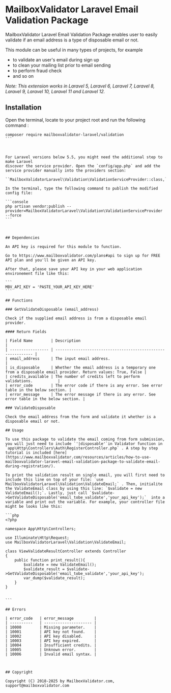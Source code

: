 # MailboxValidator Laravel Email Validation Package

MailboxValidator Laravel Email Validation Package enables user to easily validate if an email address is a type of disposable email or not.

This module can be useful in many types of projects, for example

 - to validate an user's email during sign up
 - to clean your mailing list prior to email sending
 - to perform fraud check
 - and so on

*Note: This extension works in Laravel 5, Laravel 6, Laravel 7, Laravel 8, Laravel 9, Laravel 10, Laravel 11 and Laravel 12.*

## Installation

Open the terminal, locate to your project root and run the following command :

````console
composer require mailboxvalidator-laravel/validation
```



For Laravel versions below 5.5, you might need the additional step to make Laravel 
discover the service provider. Open the `config/app.php` and add the 
service provider manually into the providers section: 

``MailboxValidatorLaravel\Validation\ValidationServiceProvider::class,``

In the terminal, type the following command to publish the modified config file:

```console
php artisan vendor:publish --provider=MailboxValidatorLaravel\Validation\ValidationServiceProvider --force
```



## Dependencies

An API key is required for this module to function.

Go to https://www.mailboxvalidator.com/plans#api to sign up for FREE API plan and you'll be given an API key.

After that, please save your API key in your web application environement file like this:

```
MBV_API_KEY = 'PASTE_YOUR_API_KEY_HERE'
```

## Functions

### GetValidateDisposable (email_address)

Check if the supplied email address is from a disposable email provider.

#### Return Fields

| Field Name        | Description                                                  |
| ----------------- | ------------------------------------------------------------ |
| email_address     | The input email address.                                     |
| is_disposable     | Whether the email address is a temporary one from a disposable email provider. Return values: True, False |
| credits_available | The number of credits left to perform validations.           |
| error_code        | The error code if there is any error. See error table in the below section. |
| error_message     | The error message if there is any error. See error table in the below section. |

### ValidateDisposable

Check the email address from the form and validate it whether is a disposable email or not.

## Usage

To use this package to validate the email coming from form submission, you will just need to include `'|disposable'`in Validator function in `app\Http\Controllers\Auth\RegisterController.php` . A step by step tutorial is included [here](https://www.mailboxvalidator.com/resources/articles/how-to-use-mailboxvalidator-laravel-email-validation-package-to-validate-email-during-registration/). 

To print the validation result on single email, you will first need to include this line on top of your file: `use MailboxValidatorLaravel\Validation\ValidateEmail;` . Then, initialite the ValidateEmail class by using this line: `$validate = new ValidateEmail();`. Lastly, just call `$validate->GetValidateDisposable('email_tobe_validate','your_api_key');`  into a variable and print out the variable. For example, your controller file might be looks like this:

```php
<?php

namespace App\Http\Controllers;

use Illuminate\Http\Request;
use MailboxValidatorLaravel\Validation\ValidateEmail;

class ViewValidateResultController extends Controller
{
	public function print_result(){
		$validate = new ValidateEmail();
		$validate_result = $validate->GetValidateDisposable('email_tobe_validate','your_api_key');
		var_dump($validate_result);
	}
}


```

## Errors

| error_code   | error_message         |
| ----------   | --------------------- |
| 10000        | Missing parameter.    |
| 10001        | API key not found.    |
| 10002        | API key disabled.     |
| 10003        | API key expired.      |
| 10004        | Insufficient credits. |
| 10005        | Unknown error.        |
| 10006        | Invalid email syntax. |



## Copyright

Copyright (C) 2018-2025 by MailboxValidator.com, support@mailboxvalidator.com